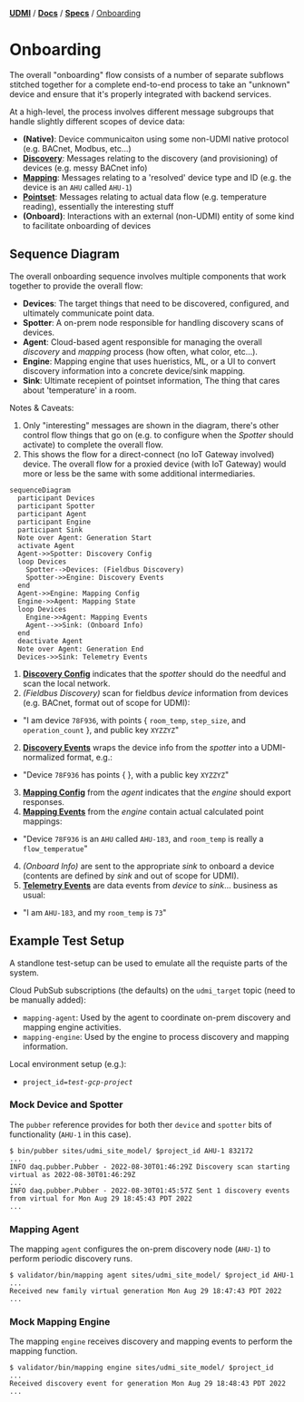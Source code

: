 [**UDMI**](../../) / [**Docs**](../) / [**Specs**](./) / [Onboarding](#)

# Onboarding

The overall "onboarding" flow consists of a number of separate subflows stitched together for a complete
end-to-end process to take an "unknown" device and ensure that it's properly integrated with backend services.

At a high-level, the process involves different message subgroups that handle slightly different
scopes of device data:
* **(Native)**: Device communicaiton using some non-UDMI native protocol (e.g. BACnet, Modbus, etc...)
* **[Discovery](discovery.md)**: Messages relating to the discovery (and provisioning) of devices (e.g. messy BACnet info)
* **[Mapping](mapping.md)**: Messages relating to a 'resolved' device type and ID (e.g. the device is an `AHU` called `AHU-1`)
* **[Pointset](../messages/pointset.md)**: Messages relating to actual data flow (e.g. temperature reading), essentially the interesting stuff
* **(Onboard)**: Interactions with an external (non-UDMI) entity of some kind to facilitate onboarding of devices

## Sequence Diagram

The overall onboarding sequence involves multiple components that work together to provide the overall flow:
* **Devices**: The target things that need to be discovered, configured, and ultimately communicate point data.
* **Spotter**: A on-prem node responsible for handling discovery scans of devices.
* **Agent**: Cloud-based agent responsible for managing the overall _discovery_ and _mapping_ process (how often, what color, etc...).
* **Engine**: Mapping engine that uses hueristics, ML, or a UI to convert discovery information into a concrete device/sink mapping.
* **Sink**: Ultimate recepient of pointset information, The thing that cares about 'temperature' in a room.

Notes & Caveats:
1. Only "interesting" messages are shown in the diagram, there's other control flow things that go on (e.g.
to configure when the *Spotter* should activate) to complete the overall flow.
2. This shows the flow for a direct-connect (no IoT Gateway involved) device. The overall flow for a proxied device
(with IoT Gateway) would more or less be the same with some additional intermediaries.

```mermaid
sequenceDiagram
  participant Devices
  participant Spotter
  participant Agent
  participant Engine
  participant Sink
  Note over Agent: Generation Start
  activate Agent
  Agent->>Spotter: Discovery Config
  loop Devices
    Spotter-->Devices: (Fieldbus Discovery)
    Spotter->>Engine: Discovery Events
  end
  Agent->>Engine: Mapping Config
  Engine->>Agent: Mapping State
  loop Devices
    Engine->>Agent: Mapping Events
    Agent-->>Sink: (Onboard Info)
  end
  deactivate Agent
  Note over Agent: Generation End
  Devices->>Sink: Telemetry Events
```

1. **[Discovery Config](../../tests/config.tests/discovery.json)** indicates that the _spotter_ should do the needful and scan the local network.
1. *(Fieldbus Discovery)* scan for fieldbus _device_ information from devices (e.g. BACnet, format out of scope for UDMI):
  * "I am device `78F936`, with points { `room_temp`, `step_size`, and `operation_count` }, and public key `XYZZYZ`"
2. **[Discovery Events](../../tests/event_discovery.tests/enumeration.json)** wraps the device info from the _spotter_ into a UDMI-normalized format, e.g.:
  * "Device `78F936` has points { }, with a public key `XYZZYZ`"
3. **[Mapping Config](../../tests/config_mapping.tests/mapping.json)** from the _agent_ indicates that the _engine_ should export responses.
3. **[Mapping Events](../../tests/event_mapping.tests/mapping.json)** from the _engine_ contain actual calculated point mappings:
  * "Device `78F936` is an `AHU` called `AHU-183`, and `room_temp` is really a `flow_temperatue`"
4. *(Onboard Info)* are sent to the appropriate _sink_ to onboard a device (contents are defined by _sink_ and out of scope for UDMI).
8. **[Telemetry Events](../../tests/event_pointset.tests/example.json)** are data events from _device_ to _sink_... business as usual:
  * "I am `AHU-183`, and my `room_temp` is `73`"

## Example Test Setup

A standlone test-setup can be used to emulate all the requiste parts of the system.

Cloud PubSub subscriptions (the defaults) on the `udmi_target` topic (need to be manually added):
* `mapping-agent`: Used by the agent to coordinate on-prem discovery and mapping engine activities.
* `mapping-engine`: Used by the engine to process discovery and mapping information.

Local environment setup (e.g.):
* <code>project_id=<i>test-gcp-project</i></code>

### Mock Device and Spotter

The `pubber` reference provides for both ther `device` and `spotter` bits of functionality (`AHU-1` in this case).

```
$ bin/pubber sites/udmi_site_model/ $project_id AHU-1 832172
...
INFO daq.pubber.Pubber - 2022-08-30T01:46:29Z Discovery scan starting virtual as 2022-08-30T01:46:29Z
...
INFO daq.pubber.Pubber - 2022-08-30T01:45:57Z Sent 1 discovery events from virtual for Mon Aug 29 18:45:43 PDT 2022
...
```

### Mapping Agent

The mapping `agent` configures the on-prem discovery node (`AHU-1`) to perform periodic discovery runs.

```
$ validator/bin/mapping agent sites/udmi_site_model/ $project_id AHU-1
...
Received new family virtual generation Mon Aug 29 18:47:43 PDT 2022
...
```

### Mock Mapping Engine

The mapping `engine` receives discovery and mapping events to perform the mapping function.

```
$ validator/bin/mapping engine sites/udmi_site_model/ $project_id
...
Received discovery event for generation Mon Aug 29 18:48:43 PDT 2022
...
```

